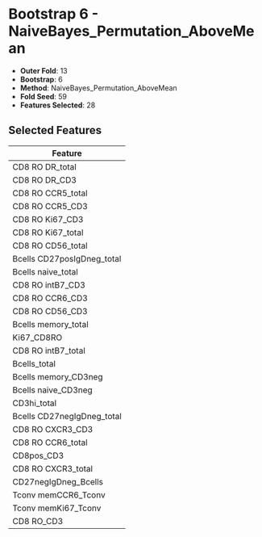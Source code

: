 # Bootstrap 6 - NaiveBayes_Permutation_AboveMean

- **Outer Fold**: 13
- **Bootstrap**: 6
- **Method**: NaiveBayes_Permutation_AboveMean
- **Fold Seed**: 59
- **Features Selected**: 28

## Selected Features

| Feature |
|---------|
| CD8 RO DR_total |
| CD8 RO DR_CD3 |
| CD8 RO CCR5_total |
| CD8 RO CCR5_CD3 |
| CD8  RO Ki67_CD3 |
| CD8 RO Ki67_total |
| CD8 RO CD56_total |
| Bcells CD27posIgDneg_total |
| Bcells naive_total |
| CD8 RO intB7_CD3 |
| CD8 RO CCR6_CD3 |
| CD8 RO CD56_CD3 |
| Bcells memory_total |
| Ki67_CD8RO |
| CD8 RO intB7_total |
| Bcells_total |
| Bcells memory_CD3neg |
| Bcells naive_CD3neg |
| CD3hi_total |
| Bcells CD27negIgDneg_total |
| CD8 RO CXCR3_CD3 |
| CD8 RO CCR6_total |
| CD8pos_CD3 |
| CD8 RO CXCR3_total |
| CD27negIgDneg_Bcells |
| Tconv memCCR6_Tconv |
| Tconv memKi67_Tconv |
| CD8 RO_CD3 |
